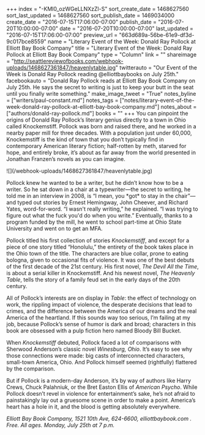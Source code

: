 +++
index = "-KMl0_ozWGeLLNXzZl-S"
sort_create_date = 1468627560
sort_last_updated = 1468627560
sort_publish_date = 1469034000
create_date = "2016-07-15T17:06:00-07:00"
publish_date = "2016-07-20T10:00:00-07:00"
date = "2016-07-20T10:00:00-07:00"
last_updated = "2016-07-15T17:06:00-07:00"
preview_url = "663d689a-56be-61e9-df3d-9c017bce8559"
name = "Literary Event of the Week: Donald Ray Pollock at Elliott Bay Book Company"
title = "Literary Event of the Week: Donald Ray Pollock at Elliott Bay Book Company"
type = "Column"
link = ""
shareimage = "http://seattlereviewofbooks.com/webhook-uploads/1468627361847/heavenlytable.jpg"
twitterauto = "Our Event of the Week is Donald Ray Pollock reading @elliottbaybooks on July 25th."
facebookauto = "Donald Ray Pollock reads at Elliott Bay Book Company on July 25th. He says the secret to writing is just to keep your butt in the seat until you finally write something."
make_image_tweet = "True"
notes_byline = ["writers/paul-constant.md"]
notes_tags = ["notes/literary-event-of-the-week-donald-ray-pollock-at-elliott-bay-book-company.md"]
notes_about = ["authors/donald-ray-pollock.md"]
books = ""
+++
You can pinpoint the origins of Donald Ray Pollock’s literary genius directly to a town in Ohio called Knockemstiff. Pollock was born and raised there, and he worked in a nearby paper mill for three decades. With a population just under 60,000, Knockemstiff is the kind of town that you don’t typically find in contemporary American literary fiction; half-rotten by meth, starved for hope, and entirely broke, it’s about as far away from the world presented in Jonathan Franzen’s novels as you can imagine.

<p class="image-left">![](/webhook-uploads/1468627361847/heavenlytable.jpg)</p>Pollock knew he wanted to be a writer, but he didn’t know how to be a writer. So he sat down in a chair at a typewriter—the secret to writing, he told me in an interview in 2008, is “I mean, you *got* to stay in the chair”—and typed out stories by Ernest Hemingway, John Cheever, and Richard Yates, word-for-word. “I wasn't really writing,” he explained. “I was trying to figure out what the fuck you'd do when you write.” Eventually, thanks to a program funded by the mill, he went to school part-time at Ohio State University and went on to get an MFA.

Pollock titled his first collection of stories *Knockemstiff*, and except for a piece of one story titled “Honolulu,” the entirety of the book takes place in the Ohio town of the title. The characters are blue collar, prone to eating bologna, given to occasional fits of violence. It was one of the best debuts of the first decade of the 21st century. His first novel, *The Devil All the Time*, is about a serial killer in Knockemstiff. And his newest novel, *The Heavenly Table*, tells the story of a family feud set in the early days of the 20th century.

All of Pollock’s interests are on display in *Table*: the effect of technology on work, the rippling impact of violence, the desperate decisions that lead to crimes, and the difference between the America of our dreams and the real America of the heartland. If this sounds way too serious, I’m failing at my job, because Pollock’s sense of humor is dark and broad; characters in this book are obsessed with a pulp fiction hero named Bloody Bill Bucket. 

When *Knockemstiff* debuted, Pollock faced a lot of comparisons with Sherwood Anderson’s classic novel *Winesburg, Ohio*. It’s easy to see why those connections were made: big casts of interconnected characters, small-town America, Ohio. And Pollock himself seemed (rightfully) flattered by the comparison. 

But if Pollock is a modern-day Anderson, it’s by way of authors like Harry Crews, Chuck Palahniuk, or the Bret Easton Ellis of *American Psycho*. While Pollock doesn’t revel in violence for entertainment’s sake, he’s not afraid to painstakingly lay out a gruesome scene in order to make a point. America’s heart has a hole in it, and the blood is getting absolutely everywhere.
 
*Elliott Bay Book Company, 1521 10th Ave, 624-6600, elliottbaybook.com . Free. All ages. Monday, July 25th at 7 p.m.* 
